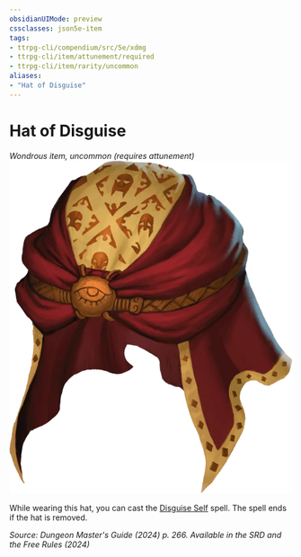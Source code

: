 ```yaml
---
obsidianUIMode: preview
cssclasses: json5e-item
tags:
- ttrpg-cli/compendium/src/5e/xdmg
- ttrpg-cli/item/attunement/required
- ttrpg-cli/item/rarity/uncommon
aliases: 
- "Hat of Disguise"
---
```

# Hat of Disguise
*Wondrous item, uncommon (requires attunement)*  
![](Інструменти%20ДМ/CLI/items/img/hat-of-disguise.webp#right)


While wearing this hat, you can cast the [Disguise Self](Інструменти%20ДМ/CLI/spells/disguise-self-xphb.md) spell. The spell ends if the hat is removed.

*Source: Dungeon Master's Guide (2024) p. 266. Available in the <span title='Systems Reference Document (5.2)'>SRD</span> and the Free Rules (2024)*
